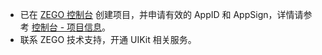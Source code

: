- 已在 [ZEGO 控制台](https://console.zego.im) 创建项目，并申请有效的 AppID 和 AppSign，详情请参考 [控制台 - 项目信息](#12107)。
- 联系 ZEGO 技术支持，开通 UIKit 相关服务。




